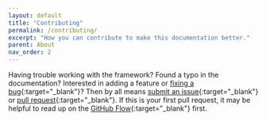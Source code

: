 ```yaml
---
layout: default
title: "Contributing"
permalink: /contributing/
excerpt: "How you can contribute to make this documentation better."
parent: About
nav_order: 2
---
```


Having trouble working with the framework? Found a typo in the documentation? Interested in adding a feature or [fixing a bug](https://github.com/ontimizeweb/ontimize-web-ngx/issues){:target="_blank"}? Then by all means [submit an issue](https://github.com/OntimizeWeb/ontimize-web-ngx/issues/new?assignees=&labels=&projects=&template=bug_report.md&title=){:target="_blank"} or [pull request](https://help.github.com/articles/using-pull-requests/){:target="_blank"}. If this is your first pull request, it may be helpful to read up on the [GitHub Flow](https://guides.github.com/introduction/flow/){:target="_blank"} first.

